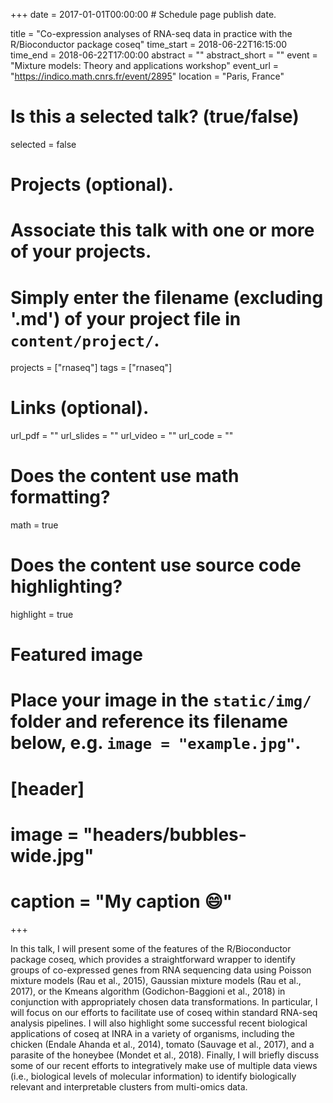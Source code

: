 +++
date = 2017-01-01T00:00:00  # Schedule page publish date.

title = "Co-expression analyses of RNA-seq data in practice with the R/Bioconductor package coseq"
time_start = 2018-06-22T16:15:00
time_end = 2018-06-22T17:00:00
abstract = ""
abstract_short = ""
event = "Mixture models: Theory and applications workshop"
event_url = "https://indico.math.cnrs.fr/event/2895"
location = "Paris, France"

# Is this a selected talk? (true/false)
selected = false

# Projects (optional).
#   Associate this talk with one or more of your projects.
#   Simply enter the filename (excluding '.md') of your project file in `content/project/`.
projects = ["rnaseq"]
tags = ["rnaseq"]

# Links (optional).
url_pdf = ""
url_slides = ""
url_video = ""
url_code = ""

# Does the content use math formatting?
math = true

# Does the content use source code highlighting?
highlight = true

# Featured image
# Place your image in the `static/img/` folder and reference its filename below, e.g. `image = "example.jpg"`.
# [header]
# image = "headers/bubbles-wide.jpg"
# caption = "My caption :smile:"

+++

In this talk, I will present some of the features of the R/Bioconductor package coseq, which provides a
straightforward wrapper to identify groups of co-expressed genes from RNA sequencing data using
Poisson mixture models (Rau et al., 2015), Gaussian mixture models (Rau et al., 2017), or the Kmeans
algorithm (Godichon-Baggioni et al., 2018) in conjunction with appropriately chosen data
transformations. In particular, I will focus on our efforts to facilitate use of coseq within standard
RNA-seq analysis pipelines. I will also highlight some successful recent biological applications of
coseq at INRA in a variety of organisms, including the chicken (Endale Ahanda et al., 2014), tomato
(Sauvage et al., 2017), and a parasite of the honeybee (Mondet et al., 2018). Finally, I will briefly
discuss some of our recent efforts to integratively make use of multiple data views (i.e., biological
levels of molecular information) to identify biologically relevant and interpretable clusters from
multi-omics data.